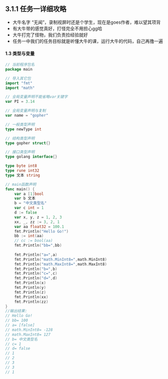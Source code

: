 ## 3.1.1 任务一详细攻略
- 大牛名字 “无闻”，录制视屏时还是个学生，现在是goes作者，难以望其项背
- 有大牛带的感觉真好，打怪完全不用担心gg哈
- 大牛打完了怪物，我们负责捡经验就好
- 任务一中我们的任务目标就是听懂大牛的课，运行大牛的代码，自己再撸一遍


#### 1.3 类型与变量
```go
// 当前程序包名
package main

// 导入其它包
import "fmt"
import "math"

// 全局变量声明不能省略var关键字
var PI = 3.14

// 全局变量声明与复制
var name = "gopher"

// 一般类型声明
type newType int

// 结构类型声明
type gopher struct{}

// 接口类型声明
type golang interface{}

type byte int8
type rune int32
type 文本 string

// main函数声明
func main() {
	var a [1]bool
	var b 文本
	b = "中文类型名"
	var c int = 1
	d := false
	var x, y, z = 1, 2, 3
	xx, _, zz := 3, 2, 1
	var aa float32 = 100.1
	fmt.Println("Hello Go!")
	bb := int(aa)
	// cc := bool(aa)
	fmt.Println("bb=",bb)
	
	fmt.Println("a=",a)
	fmt.Println("math.MinInt8=",math.MinInt8)
	fmt.Println("math.MaxInt8=",math.MaxInt8)
	fmt.Println("b=",b)
	fmt.Println("c=",c)
	fmt.Println("d=",d)
	fmt.Println(x)
	fmt.Println(y)
	fmt.Println(z)
	fmt.Println(xx)
	fmt.Println(zz)
}
//输出结果:
// Hello Go!
// bb= 100
// a= [false]
// math.MinInt8= -128
// math.MaxInt8= 127
// b= 中文类型名
// c= 1
// d= false
// 1
// 2
// 3
// 3
// 1

```